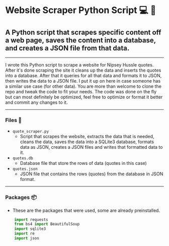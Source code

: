 # Website Scraper Python Script :computer: :snake:

## A Python script that scrapes specific content off a web page, saves the content into a database, and creates a JSON file from that data.

---

I wrote this Python script to scrape a website for Nipsey Hussle quotes. After it's done scraping the site it cleans up the data and inserts the quotes into a database. After that it queries for all that data and formats it to JSON, then writes the data to a JSON file. I put it up on here in case someone has a similar use case (for other data). You are more than welcome to clone the repo and tweak the code to fit your needs. The code was done on the fly but can most definitely be optimized, feel free to optimize or format it better and commit any changes to it.

---

### Files :file_folder:

-   `quote_scraper.py`
    -   Script that scrapes the website, extracts the data that is needed, cleans the data, saves the data into a SQLite3 database, formats data as JSON, creates a JSON files and writes that formatted data to it.
-   `quotes.db`
    -   Database file that store the rows of data (quotes in this case)
-   `quotes.json`
    -   JSON file that contains the rows (quotes) from the database in JSON format.

---

### Packages :package:

-   These are the packages that were used, some are already preinstalled.

```python
    import requests
    from bs4 import BeautifulSoup
    import sqlite3
    import re
    import json
```
